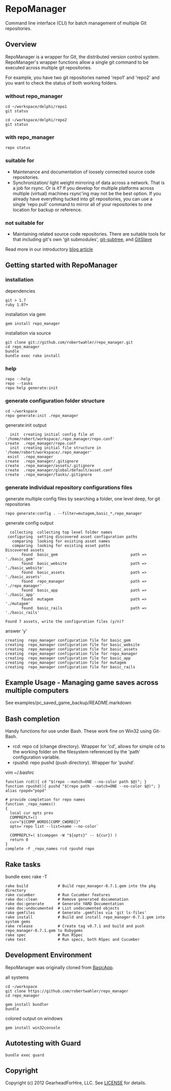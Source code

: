 RepoManager
===========

Command line interface (CLI) for batch management of multiple Git repositories.

Overview
--------

RepoManager is a wrapper for Git, the distributed version control system.
RepoManager's wrapper functions allow a single git command to be executed
across multiple git repositories.

For example, you have two git repositories named 'repo1' and 'repo2' and
you want to check the status of both working folders.

### without repo_manager

    cd ~/workspace/delphi/repo1
    git status

    cd ~/workspace/delphi/repo2
    git status

### with repo_manager

    repo status

### suitable for

* Maintenance and documentation of loosely connected source code repositories.
* Synchronization/ light weight mirroring of data across a network.  That is a
  job for rsync.  Or is it?  If you develop for multiple platforms across
  multiple (virtual) machines rsync'ing may not be the best option.  If you
  already have everything tucked into git repositories, you can use a single
  'repo pull'  command to mirror all of your repositories to one location for
  backup or reference.


### not suitable for

* Maintaining related source code repositories.  There are suitable tools
  for that including git's own 'git submodules',
  [git-subtree](https://github.com/apenwarr/git-subtree), and
  [GitSlave](http://gitslave.sourceforge.net/)

Read more in our introductory [blog article](http://www.gearheadforhire.com/articles/ruby/repo_manager/using-repoman-to-backup-pc-game-saves)

Getting started with RepoManager
--------------------------------

### installation

dependencies

    git > 1.7
    ruby 1.87+

installation via gem

    gem install repo_manager

installation via source

    git clone git://github.com/robertwahler/repo_manager.git
    cd repo_manager
    bundle
    bundle exec rake install

### help

    repo --help
    repo --tasks
    repo help generate:init

### generate configuration folder structure

    cd ~/workspace
    repo generate:init .repo_manager

generate:init output

      init  creating initial config file at '/home/robert/workspace/.repo_manager/repo.conf'
    create  .repo_manager/repo.conf
      init  creating initial file structure in '/home/robert/workspace/.repo_manager'
     exist  .repo_manager
    create  .repo_manager/.gitignore
    create  .repo_manager/assets/.gitignore
    create  .repo_manager/global/default/asset.conf
    create  .repo_manager/tasks/.gitignore

### generate individual repository configurations files

generate multiple config files by searching a folder, one level deep, for git repositories


    repo generate:config . --filter=mutagem,basic_*,repo_manager

generate config output

      collecting  collecting top level folder names
     configuring  setting discovered asset configuration paths
       comparing  looking for existing asset names
       comparing  looking for existing asset paths
    Discovered assets
           found  basic_gem                                path => './basic_gem'
           found  basic_website                            path => './basic_website'
           found  basic_assets                             path => './basic_assets'
           found  repo_manager                             path => './repo_manager'
           found  basic_app                                path => './basic_app'
           found  mutagem                                  path => './mutagem'
           found  basic_rails                              path => './basic_rails'

    Found 7 assets, write the configuration files (y/n)?

answer 'y'

    creating  repo_manager configuration file for basic_gem
    creating  repo_manager configuration file for basic_website
    creating  repo_manager configuration file for basic_assets
    creating  repo_manager configuration file for repo_manager
    creating  repo_manager configuration file for basic_app
    creating  repo_manager configuration file for mutagem
    creating  repo_manager configuration file for basic_rails


Example Usage - Managing game saves across multiple computers
-------------------------------------------------------------

See examples/pc_saved_game_backup/README.markdown


Bash completion
----------------

Handy functions for use under Bash.  These work fine on Win32 using
Git-Bash.

* rcd: repo cd (change directory).  Wrapper for 'cd', allows for simple cd
  <repo name> to the working folder on the filesystem referenced by the 'path'
  configuration variable.
* rpushd: repo pushd (push directory).  Wrapper for 'pushd'.


vim ~/.bashrc

    function rcd(){ cd "$(repo --match=ONE --no-color path $@)"; }
    function rpushd(){ pushd "$(repo path --match=ONE --no-color $@)"; }
    alias rpopd="popd"

    # provide completion for repo names
    function _repo_names()
    {
      local cur opts prev
      COMPREPLY=()
      cur="${COMP_WORDS[COMP_CWORD]}"
      opts=`repo list --list=name --no-color`

      COMPREPLY=( $(compgen -W "${opts}" -- ${cur}) )
      return 0
    }
    complete -F _repo_names rcd rpushd repo


Rake tasks
----------

bundle exec rake -T

    rake build             # Build repo_manager-0.7.1.gem into the pkg directory
    rake cucumber          # Run Cucumber features
    rake doc:clean         # Remove generated documenation
    rake doc:generate      # Generate YARD Documentation
    rake doc:undocumented  # List undocumented objects
    rake gemfiles          # Generate .gemfiles via 'git ls-files'
    rake install           # Build and install repo_manager-0.7.1.gem into system gems
    rake release           # Create tag v0.7.1 and build and push repo_manager-0.7.1.gem to Rubygems
    rake spec              # Run RSpec
    rake test              # Run specs, both RSpec and Cucumber


Development Environment
-----------------------

RepoManager was originally cloned from [BasicApp](http://github.com/robertwahler/BasicApp).

all systems

    cd ~/workspace
    git clone https://github.com/robertwahler/repo_manager
    cd repo_manager

    gem install bundler
    bundle

colored output on windows

    gem install win32console


Autotesting with Guard
----------------------

    bundle exec guard


Copyright
---------

Copyright (c) 2012 GearheadForHire, LLC. See [LICENSE](LICENSE) for details.
